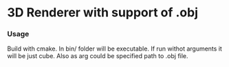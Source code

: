 # 3D Renderer with support of .obj
### Usage
Build with cmake. In bin/ folder will be executable. If run withot arguments it will be just cube. Also as arg could be specified path to .obj file.